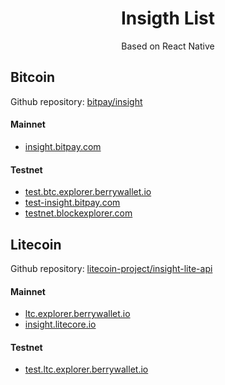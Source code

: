 <center>
  <h1>Insigth List</h1>
  <p>Based on React Native</p>
</center>

    
## Bitcoin
Github repository: [bitpay/insight](https://github.com/bitpay/insight)

#### Mainnet
* [insight.bitpay.com](https://insight.bitpay.com)

#### Testnet
* [test.btc.explorer.berrywallet.io](https://test.btc.explorer.berrywallet.io)
* [test-insight.bitpay.com](https://test-insight.bitpay.com)
* [testnet.blockexplorer.com](https://testnet.blockexplorer.com)


## Litecoin
Github repository: [litecoin-project/insight-lite-api](https://github.com/litecoin-project/insight-lite-api)

#### Mainnet
 * [ltc.explorer.berrywallet.io](https://ltc.explorer.berrywallet.io)
 * [insight.litecore.io](https://insight.litecore.io)
 
 #### Testnet
 * [test.ltc.explorer.berrywallet.io](https://test.ltc.explorer.berrywallet.io)
